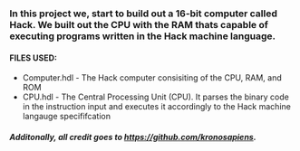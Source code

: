 ### In this project we, start to build out a 16-bit computer called Hack. We built out the CPU with the RAM thats capable of executing programs written in the Hack machine language.

#### FILES USED:
* Computer.hdl - The Hack computer consisiting of the CPU, RAM, and ROM
* CPU.hdl - The Central Processing Unit (CPU). It parses the binary code in the instruction input and executes it accordingly to the Hack machine langauge specififcation





##### Additonally, all credit goes to https://github.com/kronosapiens. 